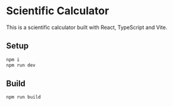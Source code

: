 # Scientific Calculator

This is a scientific calculator built with React, TypeScript and Vite.

## Setup

```bash
npm i
npm run dev
```

## Build

```bash
npm run build
```
